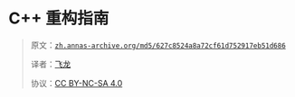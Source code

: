 # C++ 重构指南

> 原文：[`zh.annas-archive.org/md5/627c8524a8a72cf61d752917eb51d686`](https://zh.annas-archive.org/md5/627c8524a8a72cf61d752917eb51d686)
> 
> 译者：[飞龙](https://github.com/wizardforcel)
> 
> 协议：[CC BY-NC-SA 4.0](http://creativecommons.org/licenses/by-nc-sa/4.0/)